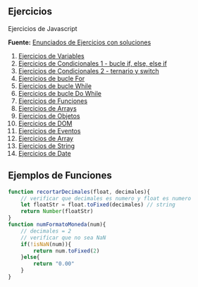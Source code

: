 ## Ejercicios
Ejercicios de Javascript

**Fuente:** [Enunciados de Ejercicios con soluciones](https://javascript.espaciolatino.com/evaluar/)

1. [Ejercicios de Variables](https://javascript.espaciolatino.com/evaluar/ejercicios_basicos_1.htm)
2. [Ejercicios de Condicionales 1 - bucle if, else, else if](https://javascript.espaciolatino.com/evaluar/condicionales_1.htm)
3. [Ejercicios de Condicionales 2 - ternario y switch](https://javascript.espaciolatino.com/evaluar/condicionales_2.htm)
4. [Ejercicios de bucle For](https://javascript.espaciolatino.com/evaluar/bucles_for.htm)
5. [Ejercicios de bucle While](https://javascript.espaciolatino.com/evaluar/bucles_while.htm)
6. [Ejercicios de bucle Do While](https://javascript.espaciolatino.com/evaluar/bucles_do_while.htm)
7. [Ejercicios de Funciones](https://javascript.espaciolatino.com/evaluar/funciones_inicio.html)
8. [Ejercicios de Arrays](https://javascript.espaciolatino.com/evaluar/arrays_inicio.html)
9. [Ejercicios de Objetos](https://javascript.espaciolatino.com/evaluar/clases-objetos.html)
10. [Ejercicios de DOM](https://javascript.espaciolatino.com/evaluar/dom_basico.html)
11. [Ejercicios de Eventos](https://javascript.espaciolatino.com/evaluar/ejercicios-eventos.html)
12. [Ejercicios de Array](https://javascript.espaciolatino.com/evaluar/arrays_objetos.html)
13. [Ejercicios de String](https://javascript.espaciolatino.com/evaluar/strings-basico.html)
14. [Ejercicios de Date](https://javascript.espaciolatino.com/evaluar/fechas_date.html)

## Ejemplos de Funciones

```js
function recortarDecimales(float, decimales){
    // verificar que decimales es numero y float es numero
    let floatStr = float.toFixed(decimales) // string
    return Number(floatStr)
}
function numFormatoMoneda(num){
    // decimales = 2
    // verificar que no sea NaN
    if(!isNaN(num)){
        return num.toFixed(2)
    }else{
        return "0.00"
    }
}
```